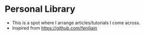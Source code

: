 ﻿# Personal Library
 
  - This is a spot where I arrange articles/tutorials I come across. 
  - Inspired from https://github.com/feniljain
